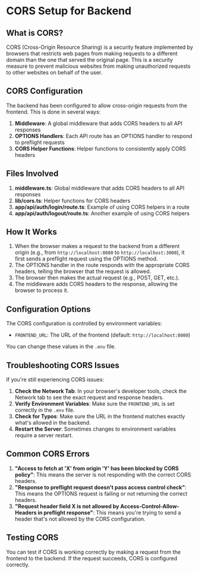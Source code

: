 # CORS Setup for Backend

## What is CORS?

CORS (Cross-Origin Resource Sharing) is a security feature implemented by browsers that restricts web pages from making requests to a different domain than the one that served the original page. This is a security measure to prevent malicious websites from making unauthorized requests to other websites on behalf of the user.

## CORS Configuration

The backend has been configured to allow cross-origin requests from the frontend. This is done in several ways:

1. **Middleware**: A global middleware that adds CORS headers to all API responses
2. **OPTIONS Handlers**: Each API route has an OPTIONS handler to respond to preflight requests
3. **CORS Helper Functions**: Helper functions to consistently apply CORS headers

## Files Involved

1. **middleware.ts**: Global middleware that adds CORS headers to all API responses
2. **lib/cors.ts**: Helper functions for CORS headers
3. **app/api/auth/login/route.ts**: Example of using CORS helpers in a route
4. **app/api/auth/logout/route.ts**: Another example of using CORS helpers

## How It Works

1. When the browser makes a request to the backend from a different origin (e.g., from `http://localhost:8080` to `http://localhost:3000`), it first sends a preflight request using the OPTIONS method.
2. The OPTIONS handler in the route responds with the appropriate CORS headers, telling the browser that the request is allowed.
3. The browser then makes the actual request (e.g., POST, GET, etc.).
4. The middleware adds CORS headers to the response, allowing the browser to process it.

## Configuration Options

The CORS configuration is controlled by environment variables:

- `FRONTEND_URL`: The URL of the frontend (default: `http://localhost:8080`)

You can change these values in the `.env` file.

## Troubleshooting CORS Issues

If you're still experiencing CORS issues:

1. **Check the Network Tab**: In your browser's developer tools, check the Network tab to see the exact request and response headers.
2. **Verify Environment Variables**: Make sure the `FRONTEND_URL` is set correctly in the `.env` file.
3. **Check for Typos**: Make sure the URL in the frontend matches exactly what's allowed in the backend.
4. **Restart the Server**: Sometimes changes to environment variables require a server restart.

## Common CORS Errors

1. **"Access to fetch at 'X' from origin 'Y' has been blocked by CORS policy"**: This means the server is not responding with the correct CORS headers.
2. **"Response to preflight request doesn't pass access control check"**: This means the OPTIONS request is failing or not returning the correct headers.
3. **"Request header field X is not allowed by Access-Control-Allow-Headers in preflight response"**: This means you're trying to send a header that's not allowed by the CORS configuration.

## Testing CORS

You can test if CORS is working correctly by making a request from the frontend to the backend. If the request succeeds, CORS is configured correctly.